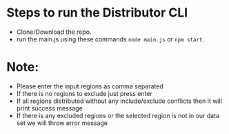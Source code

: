 # Steps to run the Distributor CLI

- Clone/Download the repo.
- run the main.js using these commands `node main.js` or `npm start`.

# Note:
- Please enter the input regions as comma separated
- If there is no regions to exclude just press enter
- If all regions distributed without any include/exclude conflicts then it will print success message
- If there is any excluded regions or the selected region is not in our data set we will throw error message